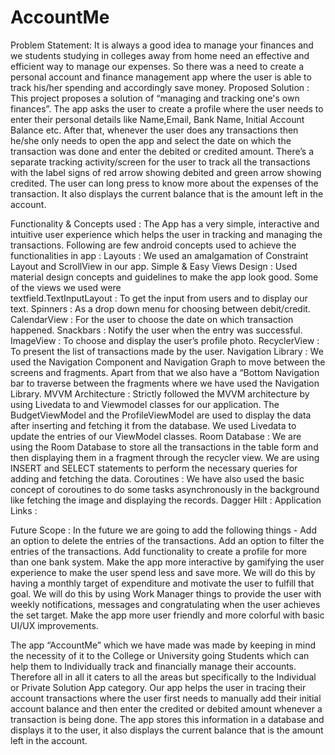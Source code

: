 # AccountMe

Problem Statement:
It is always a good idea to manage your finances and we students studying in colleges away from home need an effective and efficient way to manage our expenses. So there was a need to create a personal account and finance management app where the user is able to track his/her spending and accordingly save money.
Proposed Solution :
This project proposes a solution of “managing and tracking one's own finances”. The app asks the user to create a profile where the user needs to enter their personal details like Name,Email, Bank Name, Initial Account Balance etc. After that, whenever the user does any transactions then he/she only needs to open the app and select the date on which the transaction was done and enter the debited or credited amount. There’s a separate tracking activity/screen for the user to track all the transactions with the label signs of red arrow showing debited and green arrow showing credited. The user can long press to know more about the expenses of the transaction. It also displays the current balance that is the amount left in the account. 
 
 
Functionality & Concepts used :
The App has a very simple, interactive and intuitive user experience which helps the user in tracking and managing the transactions. Following are few android concepts used to achieve the functionalities in app :
Layouts : We used an amalgamation of Constraint Layout and ScrollView in our app.
Simple & Easy Views Design : Used material design concepts and guidelines to make the app look good. Some of the views we used were  
textfield.TextInputLayout : To get the input from users and to display our text.
Spinners : As a drop down menu for choosing between debit/credit.
CalendarView : For the user to choose the date on which transaction happened.
Snackbars : Notify the user when the entry was successful.
ImageView : To choose and display the user’s profile photo.
RecyclerView : To present the list of transactions made by the user.
Navigation Library : We used the Navigation Component and Navigation Graph to move between the screens and fragments. Apart from that we also have a “Bottom Navigation bar to traverse between the fragments where we have used the Navigation Library.
MVVM Architecture : Strictly followed the MVVM architecture by using Livedata to and Viewmodel classes for our application. The BudgetViewModel and the ProfileViewModel are used to display the data after inserting and fetching it from the database. We used Livedata to update the entries of our ViewModel classes. 
Room Database : We are using the Room Database to store all the transactions in the table form and then displaying them in a fragment through the recycler view. We are using INSERT and SELECT statements to perform the necessary queries for adding and fetching the data. 
Coroutines : We have also used the basic concept of coroutines to do some tasks asynchronously in the background like fetching the image and displaying the records. 
Dagger Hilt : 
Application Links : 

Future Scope : In the future we are going to add the following things -
Add an option to delete the entries of the transactions.
Add an option to filter the entries of the transactions.
Add functionality to create a profile for more than one bank system. 
Make the app more interactive by gamifying the user experience to make the user spend less and save more. We will do this by having a monthly target of expenditure and motivate the user to fulfill that goal. We will do this by using Work Manager things to provide the user with weekly notifications, messages and congratulating when the user achieves the set target. 
Make the app more user friendly and more colorful with basic UI/UX improvements. 


The app “AccountMe” which we have made was made by keeping in mind the necessity of it to the College or University going Students which can help them to Individually track and financially manage their accounts. Therefore all in all it caters to all the areas but specifically to the Individual or Private Solution App category. Our app helps the user in tracing their account transactions where the user first needs to manually add their initial account balance and then enter the credited or debited amount whenever a transaction is being done. The app stores this information in a database and displays it to the user, it also displays the current balance that is the amount left in the account. 

